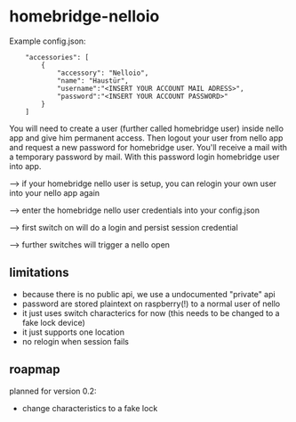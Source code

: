 # homebridge-nelloio


Example config.json:

```
    "accessories": [
        {
            "accessory": "Nelloio",
            "name": "Haustür",
            "username":"<INSERT YOUR ACCOUNT MAIL ADRESS>",
            "password":"<INSERT YOUR ACCOUNT PASSWORD>"
        } 
    ]

```

You will need to create a user (further called homebridge user) inside nello app and give him permanent access.
Then logout your user from nello app and request a new password for homebridge user.
You'll receive a mail with a temporary password by mail.
With this password login homebridge user into app.

--> if your homebridge nello user is setup, you can relogin your own user into your nello app again

--> enter the homebridge nello user credentials into your config.json

--> first switch on will do a login and persist session credential

--> further switches will trigger a nello open

## limitations

* because there is no public api, we use a undocumented "private" api
* password are stored plaintext on raspberry(!) to a normal user of nello
* it just uses switch characterics for now (this needs to be changed to a fake lock device)
* it just supports one location
* no relogin when session fails

## roapmap

planned for version 0.2:
* change characteristics to a fake lock